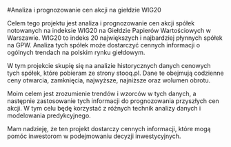 #Analiza i prognozowanie cen akcji na giełdzie WIG20

Celem tego projektu jest analiza i prognozowanie cen akcji spółek notowanych na indeksie WIG20 na Giełdzie Papierów Wartościowych w Warszawie. WIG20 to indeks 20 największych i najbardziej płynnych spółek na GPW. Analiza tych spółek może dostarczyć cennych informacji o ogólnych trendach na polskim rynku giełdowym.

W tym projekcie skupię się na analizie historycznych danych cenowych tych spółek, które pobieram ze strony stooq.pl. Dane te obejmują codzienne ceny otwarcia, zamknięcia, najwyższe, najniższe oraz wolumen obrotu.

Moim celem jest zrozumienie trendów i wzorców w tych danych, a następnie zastosowanie tych informacji do prognozowania przyszłych cen akcji. W tym celu będę korzystać z różnych technik analizy danych i modelowania predykcyjnego.

Mam nadzieję, że ten projekt dostarczy cennych informacji, które mogą pomóc inwestorom w podejmowaniu decyzji inwestycyjnych.